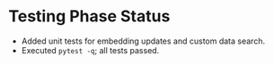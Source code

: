 # Testing Phase Status

- Added unit tests for embedding updates and custom data search.
- Executed `pytest -q`; all tests passed.
